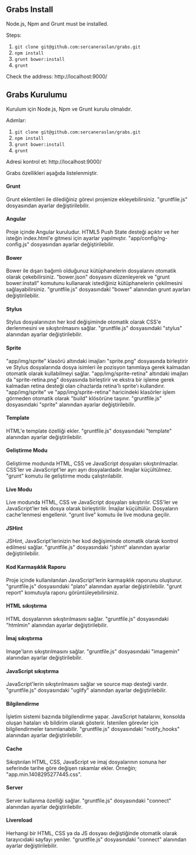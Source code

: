 ## Grabs Install

Node.js, Npm and Grunt must be installed.

Steps:

1. `git clone git@github.com:sercaneraslan/grabs.git`
2. `npm install`
3. `grunt bower:install`
4. `grunt`

Check the address: http://localhost:9000/


## Grabs Kurulumu

Kurulum için Node.js, Npm ve Grunt kurulu olmalıdır.

Adımlar:

1. `git clone git@github.com:sercaneraslan/grabs.git`
2. `npm install`
3. `grunt bower:install`
4. `grunt`

Adresi kontrol et: http://localhost:9000/

Grabs özellikleri aşağıda listelenmiştir.

#### Grunt
Grunt eklentileri ile dilediğiniz görevi projenize ekleyebilirsiniz.  "gruntfile.js" dosyasından ayarlar değiştirilebilir.

#### Angular
Proje içinde Angular kuruludur. HTML5 Push State desteği açıktır ve her isteğin index.html'e gitmesi için ayarlar yapılmıştır. "app/config/ng-config.js" dosyasından ayarlar değiştirilebilir.

#### Bower
Bower ile dışarı bağımlı olduğunuz kütüphanelerin dosyalarını otomatik olarak çekebilirsiniz. "bower.json" dosyasını düzenleyerek ve "grunt bower:install" komutunu kullanarak istediğiniz kütüphanelerin çekilmesini sağlayabilirsiniz. "gruntfile.js" dosyasındaki "bower" alanından grunt ayarları değiştirilebilir.

#### Stylus
Stylus dosyalarınızın her kod değişiminde otomatik olarak CSS'e derlenmesini ve sıkıştırılmasını sağlar. "gruntfile.js" dosyasındaki "stylus" alanından ayarlar değiştirilebilir.

#### Sprite
"app/img/sprite" klasörü altındaki imajları "sprite.png" dosyasında birleştirir ve Stylus dosyalarında dosya isimleri ile pozisyon tanımlaya gerek kalmadan otomatik olarak kullabilmeyi sağlar. "app/img/sprite-retina" altındaki imajları da "sprite-retina.png" dosyasında birleştirir ve ekstra bir işleme gerek kalmadan retina desteği olan cihazlarda retina'lı sprite'ı kullandırır. "app/img/sprite" ve "app/img/sprite-retina" haricindeki klasörler işlem görmeden otomatik olarak "build" klösörüne taşınır. "gruntfile.js" dosyasındaki "sprite" alanından ayarlar değiştirilebilir.

#### Template
HTML'e template özelliği ekler. "gruntfile.js" dosyasındaki "template" alanından ayarlar değiştirilebilir.

#### Geliştirme Modu
Geliştirme modunda HTML, CSS ve JavaScript dosyaları sıkıştırılmazlar. CSS'ler ve JavaScript'ler ayrı ayrı dosyalardadır. İmajlar küçültülmez. "grunt" komutu ile geliştirme modu çalıştırılabilir.

#### Live Modu
Live modunda HTML, CSS ve JavaScript dosyaları sıkıştırılır. CSS'ler ve JavaScript'ler tek dosya olarak birleştirilir. İmajlar küçültülür. Dosyaların cache'lenmesi engellenir. "grunt live" komutu ile live moduna geçilir.

#### JSHint
JSHint, JavaScript'lerinizin her kod değişiminde otomatik olarak kontrol edilmesi sağlar. "gruntfile.js" dosyasındaki "jshint" alanından ayarlar değiştirilebilir.

#### Kod Karmaşıklık Raporu
Proje içinde kullanılanılan JavaScript'lerin karmaşıklık raporunu oluşturur. "gruntfile.js" dosyasındaki "plato" alanından ayarlar değiştirilebilir. "grunt report" komutuyla raporu görüntüleyebilirsiniz.

#### HTML sıkıştırma
HTML dosyalarının sıkıştırılmasını sağlar. "gruntfile.js" dosyasındaki "htmlmin" alanından ayarlar değiştirilebilir.

#### İmaj sıkıştırma
Image'ların sıkıştırılmasını sağlar. "gruntfile.js" dosyasındaki "imagemin" alanından ayarlar değiştirilebilir.

#### JavaScript sıkıştırma
JavaScript'lerin sıkıştırılmasını sağlar ve source map desteği vardır. "gruntfile.js" dosyasındaki "uglify" alanından ayarlar değiştirilebilir.

#### Bilgilendirme
İşletim sistemi bazında bilgilendirme yapar. JavaScript hatalarını, konsolda oluşan hataları vb bildirim olarak gösterir. İstenilen görevler için bilgilendirmeler tanımlanabilir. "gruntfile.js" dosyasındaki "notify_hooks" alanından ayarlar değiştirilebilir.

#### Cache
Sıkıştırılan HTML, CSS, JavaScript ve imaj dosyalarının sonuna her seferinde tarihe göre değişen rakamlar ekler. Örneğin; "app.min.1408295277445.css".

#### Server
Server kullanma özelliği sağlar. "gruntfile.js" dosyasındaki "connect" alanından ayarlar değiştirilebilir.

#### Livereload
Herhangi bir HTML, CSS ya da JS dosyası değiştiğinde otomatik olarak tarayıcıdaki sayfayı yeniler. "gruntfile.js" dosyasındaki "connect" alanından ayarlar değiştirilebilir.
